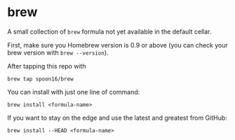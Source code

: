 brew
============

A small collection of `brew` formula not yet available in the default cellar.

First, make sure you Homebrew version is 0.9 or above (you can check your brew version with `brew --version`).

After tapping this repo with

    brew tap spoon16/brew

You can install with just one line of command:

    brew install <formula-name>

If you want to stay on the edge and use the latest and greatest from GitHub:

    brew install --HEAD <formula-name>